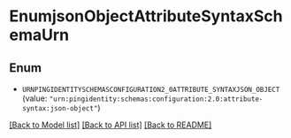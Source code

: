 # EnumjsonObjectAttributeSyntaxSchemaUrn

## Enum


* `URNPINGIDENTITYSCHEMASCONFIGURATION2_0ATTRIBUTE_SYNTAXJSON_OBJECT` (value: `"urn:pingidentity:schemas:configuration:2.0:attribute-syntax:json-object"`)


[[Back to Model list]](../README.md#documentation-for-models) [[Back to API list]](../README.md#documentation-for-api-endpoints) [[Back to README]](../README.md)


